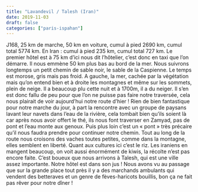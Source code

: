 ```yaml
---
title: "Lavandevil / Talesh (Iran)"
date: 2019-11-03
draft: false
categories: ["paris-ispahan"]
---
```


J168, 25 km de marche, 50 km en voiture, cumul à pied 2690 km, cumul total 5774 km. En Iran : cumul à pied 235 km, cumul total 727 km.
Le premier hôtel est à 75 km d’ici nous dit l’hôtelier, c’est donc en taxi que l’on démarre. Il nous emmène 50 km plus bas au bord de la mer.
Nous suivrons longtemps un petit chemin de sable noir, le sable de la Caspienne. Le temps est morose, gris mais pas froid. A gauche, la mer, cachée par la végétation mais qu’on entend bien et à droite les montagnes et même sur les sommets, plein de neige. Il a beaucoup plu cette nuit et à 1700m, il a du neiger. Il s’en est donc fallu de peu pour que l’on ne puisse pas faire notre traversée, cela nous plairait de voir aujourd’hui notre route d’hier !
Rien de bien fantastique pour notre marche du jour, à part la rencontre avec un groupe de paysans lavant leur navets dans l’eau de la rivière, cela tombait bien qu’ils soient là car après nous avoir offert le thé, ils nous font traverser en Zamyad, pas de pont et l’eau monte aux genoux. Puis plus loin c’est un « pont » très précaire qu’il nous faudra prendre pour continuer notre chemin. Tout au long de la route nous croisons des vaches toutes petites, comme dans la montagne, elles semblent en liberté. Quant aux cultures ici c’est le riz. Les iraniens en mangent beaucoup, on voit aussi énormément de kiwis, la récolte n’est pas encore faite.
C’est boueux que nous arrivons à Talesh, qui est une ville assez importante. Notre hôtel est dans son jus ! Nous avons vu au passage que sur la grande place tout près il y a des marchands ambulants qui vendent des betteraves et un genre de fèves-haricots bouillis, bon ça ne fait pas rêver pour notre dîner !
